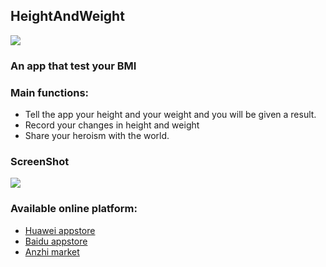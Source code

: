 ## HeightAndWeight
![](https://img.shields.io/hexpm/l/plug.svg)

### An app that test your BMI

### Main functions:
* Tell the app your height and your weight and you will be given a result.
* Record your changes in height and weight
* Share your heroism with the world.

### ScreenShot
![](https://github.com/Kafcal/HeightAndWeight/blob/master/screenShot/Screenshot_41.png?raw=true)

### Available online platform:
* [Huawei appstore](http://appstore.huawei.com/app/C100146073)
* [Baidu appstore](http://shouji.baidu.com/software/23028355.html)
* [Anzhi market](http://www.anzhi.com/pkg/6ac0_com.example.HomeworkOne.html)
